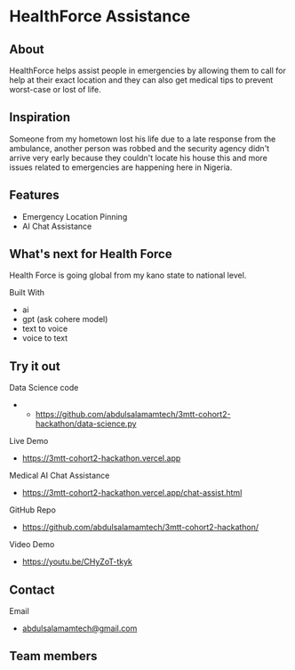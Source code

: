 # HealthForce Assistance

## About
HealthForce helps assist people in emergencies by allowing 
them to call for help at their exact location and they can 
also get medical tips to prevent worst-case or lost of life.


## Inspiration
Someone from my hometown lost his life due to a late response from the ambulance, another person was robbed and the security agency didn't arrive very early because they couldn't locate his house this and more issues related to emergencies are happening here in Nigeria.

## Features
- Emergency Location Pinning
- AI Chat Assistance

## What's next for Health Force
Health Force is going global from my kano state to national level.


Built With
- ai
- gpt (ask cohere model)
- text to voice
- voice to text

## Try it out

Data Science code
- - https://github.com/abdulsalamamtech/3mtt-cohort2-hackathon/data-science.py

Live Demo
- https://3mtt-cohort2-hackathon.vercel.app

Medical AI Chat Assistance
- https://3mtt-cohort2-hackathon.vercel.app/chat-assist.html

GitHub Repo
- https://github.com/abdulsalamamtech/3mtt-cohort2-hackathon/

Video Demo
- https://youtu.be/CHyZoT-tkyk


## Contact
Email
- [abdulsalamamtech@gmail.com](https://mailto:abdulsalamamtech@gmail.com)

## Team members

